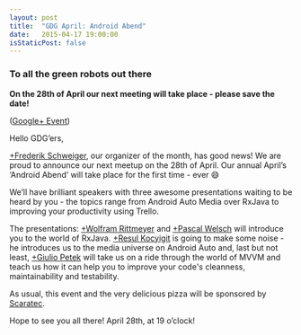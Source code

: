 ```yaml
---
layout: post
title:  "GDG April: Android Abend"
date:   2015-04-17 19:00:00
isStaticPost: false
---
```


### To all the green robots out there

**On the 28th of April our next meeting will take place - please save the date!**

([Google+ Event](https://plus.google.com/u/0/b/107373371386267684213/events/cl7vl58i58ugnugnbfo8un439n4))

Hello GDG’ers,

[+Frederik Schweiger](https://plus.google.com/105347649283366833102), our organizer of the month, has good news! We are proud to announce our next meetup on the 28th of April. Our annual April’s ‘Android Abend’ will take place for the first time - ever :smile:

We’ll have brilliant speakers with three awesome presentations waiting to be heard by you - the topics range from Android Auto Media over RxJava to improving your productivity using Trello.

The presentations: [+Wolfram Rittmeyer](https://plus.google.com/101948439228765005787) and [+Pascal Welsch](https://plus.google.com/108162731626734859070) will introduce you to the world of RxJava. [+Resul Kocyigit](https://plus.google.com/113156548068895538968) is going to make some noise - he introduces us to the media universe on Android Auto and, last but not least, [+Giulio Petek](https://plus.google.com/109582695389511977136) will take us on a ride through the world of MVVM and teach us how it can help you to improve your code's cleanness, maintainability and testability.

As usual, this event and the very delicious pizza will be sponsored by [Scaratec](https://it.scaratec.com/).

Hope to see you all there! April 28th, at 19 o’clock!
